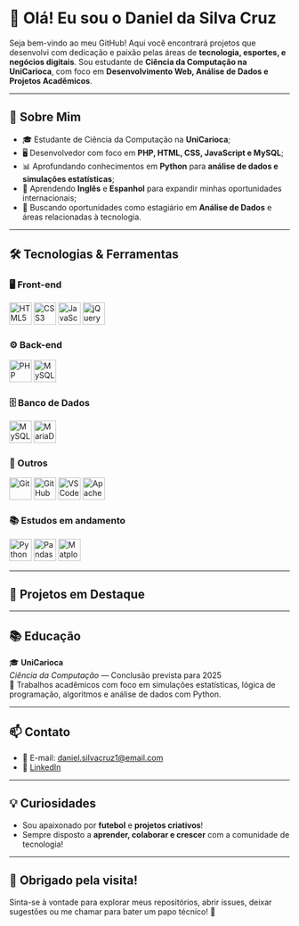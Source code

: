# 👋 Olá! Eu sou o Daniel da Silva Cruz



Seja bem-vindo ao meu GitHub! Aqui você encontrará projetos que desenvolvi com dedicação e paixão pelas áreas de **tecnologia, esportes, e negócios digitais**. Sou estudante de **Ciência da Computação na UniCarioca**, com foco em **Desenvolvimento Web, Análise de Dados e Projetos Acadêmicos**.

---

## 🚀 Sobre Mim

- 🎓 Estudante de Ciência da Computação na **UniCarioca**;
- 🖥️ Desenvolvedor com foco em **PHP, HTML, CSS, JavaScript e MySQL**;
- 📊 Aprofundando conhecimentos em **Python** para **análise de dados e simulações estatísticas**;
- 🌱 Aprendendo **Inglês** e **Espanhol** para expandir minhas oportunidades internacionais;
- 💼 Buscando oportunidades como estagiário em **Análise de Dados** e áreas relacionadas à tecnologia.

---

## 🛠️ Tecnologias & Ferramentas

### 🖥️ Front-end
<p align="left">
  <img src="https://cdn.jsdelivr.net/gh/devicons/devicon@latest/icons/html5/html5-original.svg" title="HTML5" alt="HTML5" width="40"/>
  <img src="https://cdn.jsdelivr.net/gh/devicons/devicon@latest/icons/css3/css3-original.svg" title="CSS3" alt="CSS3" width="40"/>
  <img src="https://cdn.jsdelivr.net/gh/devicons/devicon@latest/icons/javascript/javascript-original.svg" title="JavaScript" alt="JavaScript" width="40"/>
  <img src="https://cdn.jsdelivr.net/gh/devicons/devicon@latest/icons/jquery/jquery-original.svg" title="jQuery" alt="jQuery" width="40"/>
</p>

### ⚙️ Back-end
<p align="left">
  <img src="https://cdn.jsdelivr.net/gh/devicons/devicon@latest/icons/php/php-original.svg" title="PHP" alt="PHP" width="40"/>
  <img src="https://cdn.jsdelivr.net/gh/devicons/devicon@latest/icons/mysql/mysql-original.svg" title="MySQL" alt="MySQL" width="40"/>
</p>

### 🗄️ Banco de Dados
<p align="left">
  <img src="https://cdn.jsdelivr.net/gh/devicons/devicon@latest/icons/mysql/mysql-original.svg" title="MySQL" alt="MySQL" width="40"/>
  <img src="https://cdn.jsdelivr.net/gh/devicons/devicon@latest/icons/mariadb/mariadb-original.svg" title="MariaDB" alt="MariaDB" width="40"/>
</p>

### 🧰 Outros
<p align="left">
  <img src="https://cdn.jsdelivr.net/gh/devicons/devicon@latest/icons/git/git-original.svg" title="Git" alt="Git" width="40"/>
  <img src="https://cdn.jsdelivr.net/gh/devicons/devicon@latest/icons/github/github-original.svg" title="GitHub" alt="GitHub" width="40"/>
  <img src="https://cdn.jsdelivr.net/gh/devicons/devicon@latest/icons/vscode/vscode-original.svg" title="VS Code" alt="VS Code" width="40"/>
  <img src="https://cdn.jsdelivr.net/gh/devicons/devicon@latest/icons/apache/apache-original.svg" title="Apache/XAMPP" alt="Apache" width="40"/>
</p>

### 📚 Estudos em andamento
<p align="left">
  <img src="https://cdn.jsdelivr.net/gh/devicons/devicon@latest/icons/python/python-original.svg" title="Python" alt="Python" width="40"/>
  <img src="https://cdn.jsdelivr.net/gh/devicons/devicon@latest/icons/pandas/pandas-original.svg" title="Pandas" alt="Pandas" width="40"/>
  <img src="https://cdn.jsdelivr.net/gh/devicons/devicon@latest/icons/matplotlib/matplotlib-original.svg" title="Matplotlib" alt="Matplotlib" width="40"/>
</p>



---

## 📌 Projetos em Destaque


---

## 📚 Educação

🎓 **UniCarioca**  
*Ciência da Computação* — Conclusão prevista para 2025  
📌 Trabalhos acadêmicos com foco em simulações estatísticas, lógica de programação, algoritmos e análise de dados com Python.

---

## 📫 Contato

- 💌 E-mail: daniel.silvacruz1@email.com  
- 🔗 [LinkedIn](https://www.linkedin.com/in/danielsilvacruz15/)  

---

## 💡 Curiosidades

- Sou apaixonado por **futebol** e **projetos criativos**!
- Sempre disposto a **aprender, colaborar e crescer** com a comunidade de tecnologia!

---

## 🌟 Obrigado pela visita!
Sinta-se à vontade para explorar meus repositórios, abrir issues, deixar sugestões ou me chamar para bater um papo técnico! 🚀

